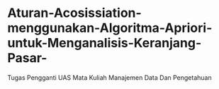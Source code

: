 # Aturan-Acosissiation-menggunakan-Algoritma-Apriori-untuk-Menganalisis-Keranjang-Pasar-
Tugas Pengganti UAS Mata Kuliah Manajemen Data Dan Pengetahuan
